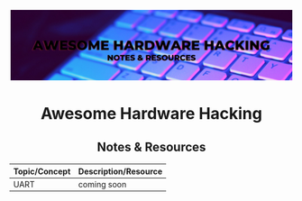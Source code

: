 <p align="center">
  <img  width="500" src="banner.png" />
</p>

<h1 align="center"> <b>Awesome Hardware Hacking</b></h1>
<h2 align="center"><b>Notes & Resources</b></h3> 

Topic/Concept | Description/Resource
---- | ----
UART | coming soon
